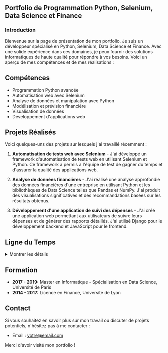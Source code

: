 ## Portfolio de Programmation Python, Selenium, Data Science et Finance

### Introduction

[comment]: <> (Use this template if you need a quick developer / data science portfolio! Based on a Minimal Jekyll theme for GitHub Pages.)

Bienvenue sur la page de présentation de mon portfolio. Je suis un développeur spécialisé en Python, Selenium, Data Science et Finance. Avec une solide expérience dans ces domaines, je peux fournir des solutions informatiques de haute qualité pour répondre à vos besoins. Voici un aperçu de mes compétences et de mes réalisations :

## Compétences

- Programmation Python avancée
- Automatisation web avec Selenium
- Analyse de données et manipulation avec Python
- Modélisation et prévision financière
- Visualisation de données
- Développement d'applications web

## Projets Réalisés

Voici quelques-uns des projets sur lesquels j'ai travaillé récemment :

1. **Automatisation de tests web avec Selenium** - J'ai développé un framework d'automatisation de tests web en utilisant Selenium et Python. Ce framework a permis à l'équipe de test de gagner du temps et d'assurer la qualité des applications web.

2. **Analyse de données financières** - J'ai réalisé une analyse approfondie des données financières d'une entreprise en utilisant Python et les bibliothèques de Data Science telles que Pandas et NumPy. J'ai produit des visualisations significatives et des recommandations basées sur les résultats obtenus.

3. **Développement d'une application de suivi des dépenses** - J'ai créé une application web permettant aux utilisateurs de suivre leurs dépenses et de générer des rapports détaillés. J'ai utilisé Django pour le développement backend et JavaScript pour le frontend.

## Ligne du Temps

<details>
  <summary>Montrer les détails</summary>
  
  - **Jan 2019 - Présent:** Développeur Python chez XYZ Entreprise
    - Développement de solutions logicielles en Python pour automatiser les processus et améliorer l'efficacité opérationnelle.
    - Utilisation de Selenium pour l'automatisation des tests web et la validation des fonctionnalités.
    - Manipulation et analyse de données avec Python pour générer des informations utiles et des rapports précis.
    - Modélisation financière et prévisions pour prendre des décisions éclairées en matière d'investissement.

  - **Juin 2018 - Déc 2018:** Stagiaire en Data Science chez ABC Startup
    - Travaillé sur des projets de Data Science impliquant l'exploration, la manipulation et l'analyse de grandes quantités de données.
    - Utilisation de bibliothèques Python telles que Pandas, NumPy et Matplotlib pour effectuer des tâches de traitement et de visualisation de données.
    - Développement de modèles prédictifs pour résoudre des problèmes de classification et de régression.
</details>

## Formation

- **2017 - 2019:** Master en Informatique - Spécialisation en Data Science, Université de Paris
- **2014 - 2017:** Licence en Finance, Université de Lyon

## Contact

Si vous souhaitez en savoir plus sur mon travail ou discuter de projets potentiels, n'hésitez pas à me contacter :

- Email : [votre@email.com](mailto:eder.valderrama@usp.br)

Merci d'avoir visité mon portfolio !